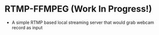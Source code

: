 # RTMP-FFMPEG (Work In Progress!)
- A simple RTMP based local streaming server that would grab webcam record as input
